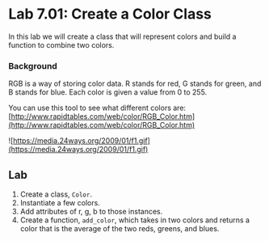 # Lab 7.01: Create a Color Class

In this lab we will create a class that will represent colors and build a function to combine two colors. 

### Background 
RGB is a way of storing color data. R stands for red, G stands for green, and B stands for blue. Each color is given a value from 0 to 255. 

You can use this tool to see what different colors are:[http://www.rapidtables.com/web/color/RGB_Color.htm](http://www.rapidtables.com/web/color/RGB_Color.htm)

![https://media.24ways.org/2009/01/f1.gif](https://media.24ways.org/2009/01/f1.gif)

## Lab

1. Create a class, `Color`. 
2. Instantiate a few colors.
3. Add attributes of r, g, b to those instances.
4. Create a function, `add_color`, which takes in two colors and returns a color that is the average of the two reds, greens, and blues.